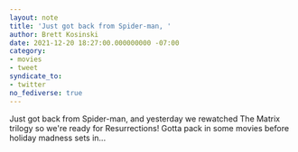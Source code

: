 ```yaml
---
layout: note
title: 'Just got back from Spider-man, '
author: Brett Kosinski
date: 2021-12-20 18:27:00.000000000 -07:00
category:
- movies
- tweet
syndicate_to:
- twitter
no_fediverse: true
---
```

Just got back from Spider-man, and yesterday we rewatched The Matrix trilogy so we're ready for Resurrections! Gotta pack in some movies before holiday madness sets in...